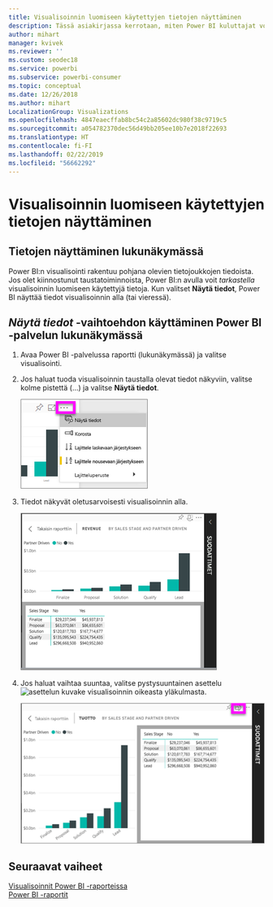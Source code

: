 ```yaml
---
title: Visualisoinnin luomiseen käytettyjen tietojen näyttäminen
description: Tässä asiakirjassa kerrotaan, miten Power BI kuluttajat voivat ”nähdä” visualisoinnin luomiseen käytetyt tiedot.
author: mihart
manager: kvivek
ms.reviewer: ''
ms.custom: seodec18
ms.service: powerbi
ms.subservice: powerbi-consumer
ms.topic: conceptual
ms.date: 12/26/2018
ms.author: mihart
LocalizationGroup: Visualizations
ms.openlocfilehash: 4847eaecffab8bc54c2a85602dc980f38c9719c5
ms.sourcegitcommit: a054782370dec56d49bb205ee10b7e2018f22693
ms.translationtype: HT
ms.contentlocale: fi-FI
ms.lasthandoff: 02/22/2019
ms.locfileid: "56662292"
---
```

# <a name="show-the-data-that-was-used-to-create-the-visualization"></a>Visualisoinnin luomiseen käytettyjen tietojen näyttäminen
## <a name="show-data-in-reading-view"></a>Tietojen näyttäminen lukunäkymässä
Power BI:n visualisointi rakentuu pohjana olevien tietojoukkojen tiedoista. Jos olet kiinnostunut taustatoiminnoista, Power BI:n avulla voit *tarkastella* visualisoinnin luomiseen käytettyjä tietoja. Kun valitset **Näytä tiedot**, Power BI näyttää tiedot visualisoinnin alla (tai vieressä).


## <a name="using-show-data-in-power-bi-service-reading-view"></a>*Näytä tiedot* -vaihtoehdon käyttäminen Power BI -palvelun lukunäkymässä
1. Avaa Power BI -palvelussa raportti (lukunäkymässä) ja valitse visualisointi.  
2. Jos haluat tuoda visualisoinnin taustalla olevat tiedot näkyviin, valitse kolme pistettä (...) ja valitse **Näytä tiedot**.
   
   ![valitse Näytä tiedot](./media/end-user-show-data/power-bi-show-data2.png)
3. Tiedot näkyvät oletusarvoisesti visualisoinnin alla.
   
   ![visualisointi ja tietojen pystysuuntainen näyttö](./media/end-user-show-data/power-bi-explore-show-data-new.png)

4. Jos haluat vaihtaa suuntaa, valitse pystysuuntainen asettelu ![asettelun kuvake](media/end-user-show-data/power-bi-vertical-icon-new.png) visualisoinnin oikeasta yläkulmasta.
   
   ![visualisointi ja tietojen vaakasuuntainen näyttö](./media/end-user-show-data/power-bi-explore-show-data2-new.png)

## <a name="next-steps"></a>Seuraavat vaiheet
[Visualisoinnit Power BI -raporteissa](../visuals/power-bi-report-visualizations.md)    
[Power BI -raportit](end-user-reports.md)    
